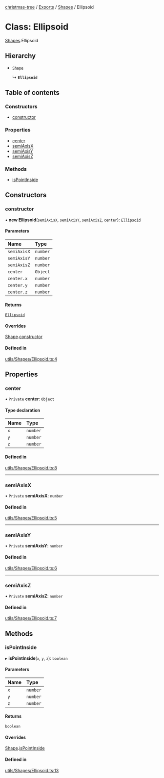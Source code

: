 [christmas-tree](../README.md) / [Exports](../modules.md) / [Shapes](../modules/Shapes.md) / Ellipsoid

# Class: Ellipsoid

[Shapes](../modules/Shapes.md).Ellipsoid

## Hierarchy

- [`Shape`](Shapes.Shape.md)

  ↳ **`Ellipsoid`**

## Table of contents

### Constructors

- [constructor](Shapes.Ellipsoid.md#constructor)

### Properties

- [center](Shapes.Ellipsoid.md#center)
- [semiAxisX](Shapes.Ellipsoid.md#semiaxisx)
- [semiAxisY](Shapes.Ellipsoid.md#semiaxisy)
- [semiAxisZ](Shapes.Ellipsoid.md#semiaxisz)

### Methods

- [isPointInside](Shapes.Ellipsoid.md#ispointinside)

## Constructors

### constructor

• **new Ellipsoid**(`semiAxisX`, `semiAxisY`, `semiAxisZ`, `center`): [`Ellipsoid`](Shapes.Ellipsoid.md)

#### Parameters

| Name | Type |
| :------ | :------ |
| `semiAxisX` | `number` |
| `semiAxisY` | `number` |
| `semiAxisZ` | `number` |
| `center` | `Object` |
| `center.x` | `number` |
| `center.y` | `number` |
| `center.z` | `number` |

#### Returns

[`Ellipsoid`](Shapes.Ellipsoid.md)

#### Overrides

[Shape](Shapes.Shape.md).[constructor](Shapes.Shape.md#constructor)

#### Defined in

[utils/Shapes/Ellipsoid.ts:4](https://github.com/justinfernald/christmas-tree-lights/blob/6ac5881/src/utils/Shapes/Ellipsoid.ts#L4)

## Properties

### center

• `Private` **center**: `Object`

#### Type declaration

| Name | Type |
| :------ | :------ |
| `x` | `number` |
| `y` | `number` |
| `z` | `number` |

#### Defined in

[utils/Shapes/Ellipsoid.ts:8](https://github.com/justinfernald/christmas-tree-lights/blob/6ac5881/src/utils/Shapes/Ellipsoid.ts#L8)

___

### semiAxisX

• `Private` **semiAxisX**: `number`

#### Defined in

[utils/Shapes/Ellipsoid.ts:5](https://github.com/justinfernald/christmas-tree-lights/blob/6ac5881/src/utils/Shapes/Ellipsoid.ts#L5)

___

### semiAxisY

• `Private` **semiAxisY**: `number`

#### Defined in

[utils/Shapes/Ellipsoid.ts:6](https://github.com/justinfernald/christmas-tree-lights/blob/6ac5881/src/utils/Shapes/Ellipsoid.ts#L6)

___

### semiAxisZ

• `Private` **semiAxisZ**: `number`

#### Defined in

[utils/Shapes/Ellipsoid.ts:7](https://github.com/justinfernald/christmas-tree-lights/blob/6ac5881/src/utils/Shapes/Ellipsoid.ts#L7)

## Methods

### isPointInside

▸ **isPointInside**(`x`, `y`, `z`): `boolean`

#### Parameters

| Name | Type |
| :------ | :------ |
| `x` | `number` |
| `y` | `number` |
| `z` | `number` |

#### Returns

`boolean`

#### Overrides

[Shape](Shapes.Shape.md).[isPointInside](Shapes.Shape.md#ispointinside)

#### Defined in

[utils/Shapes/Ellipsoid.ts:13](https://github.com/justinfernald/christmas-tree-lights/blob/6ac5881/src/utils/Shapes/Ellipsoid.ts#L13)
